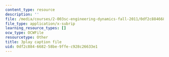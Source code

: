 ```yaml
---
content_type: resource
description: ''
file: /media/courses/2-003sc-engineering-dynamics-fall-2011/0df2c884668258be9ffec928c26633e1_QYP-oC1kP_s.vtt
file_type: application/x-subrip
learning_resource_types: []
ocw_type: OCWFile
resourcetype: Other
title: 3play caption file
uid: 0df2c884-6682-58be-9ffe-c928c26633e1
---
```

